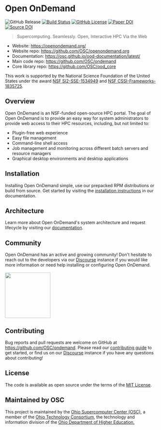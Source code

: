 # Open OnDemand
![GitHub Release](https://img.shields.io/github/release/osc/ondemand.svg?color=informational)
[![Build Status](https://github.com/osc/ondemand/workflows/Tests/badge.svg)](https://github.com/OSC/ondemand/actions?query=workflow%3ATests)
[![GitHub License](https://img.shields.io/badge/license-MIT-green.svg?color=success)](https://opensource.org/licenses/MIT)
[![Paper DOI](http://joss.theoj.org/papers/10.21105/joss.00622/status.svg)](https://doi.org/10.21105/joss.00622)
[![Source DOI](https://zenodo.org/badge/DOI/10.5281/zenodo.6323791.svg)](https://doi.org/10.5281/zenodo.6323791)
> Supercomputing. Seamlessly. Open, Interactive HPC Via the Web

- Website: https://openondemand.org/
- Website repo: https://github.com/OSC/openondemand.org
- Documentation: https://osc.github.io/ood-documentation/latest/
- Main code repo: https://github.com/OSC/ondemand
- Core library repo: https://github.com/OSC/ood_core

This work is supported by the National Science Foundation of the United States under the award [NSF SI2-SSE-1534949](https://www.nsf.gov/awardsearch/showAward?AWD_ID=1534949) and [NSF CSSI-Frameworks-1835725](https://www.nsf.gov/awardsearch/showAward?AWD_ID=1835725).

## Overview
Open OnDemand is an NSF-funded open-source HPC portal. The goal of Open OnDemand is to provide an easy way for system administrators to provide web access to their HPC resources, including, but not limited to:

* Plugin-free web experience
* Easy file management
* Command-line shell access
* Job management and monitoring across different batch servers and resource managers
* Graphical desktop environments and desktop applications

## Installation
Installing Open OnDemand simple, use our prepacked RPM distributions or build from source. Get started by visiting the [installation instructions] in our documentation.

## Architecture
Learn more about Open OnDemand's system architecture and request lifecycle by visiting our <a href="https://osc.github.io/ood-documentation/master/architecture.html">documentation</a>.

## Community
Open OnDemand has an active and growing community! Don't hesitate to reach out to the developers via our [Discourse] instance if you would like more information or need help installing or configuring Open OnDemand.
<br/>
<br/>
<a href="https://discourse.osc.edu"><img src="https://upload.wikimedia.org/wikipedia/commons/1/17/Discourse_icon.svg" width=150></a>

## Contributing

Bug reports and pull requests are welcome on GitHub at
https://github.com/OSC/ondemand. Please read our [contributing guide] to get started, or find us on our [Discourse] instance if you have any questions about contributing!

## License

The code is available as open source under the terms of the [MIT License].

## Maintained by OSC
This project is maintained by the <a href="https://www.osc.edu">Ohio Supercomputer Center (OSC)</a>, a member of the <a href="https://www.oh-tech.org/">Ohio Technology Consortium</a>, the technology and information division of the <a href="https://education.ohio.gov/">Ohio Department of Higher Education.</a>

[MIT License]: http://opensource.org/licenses/MIT
[Open OnDemand Documentation]: https://osc.github.io/ood-documentation/master/
[installation instructions]: https://osc.github.io/ood-documentation/master/requirements.html
[contributing guide]: CONTRIBUTING.md
[Discourse]: https://discourse.osc.edu
